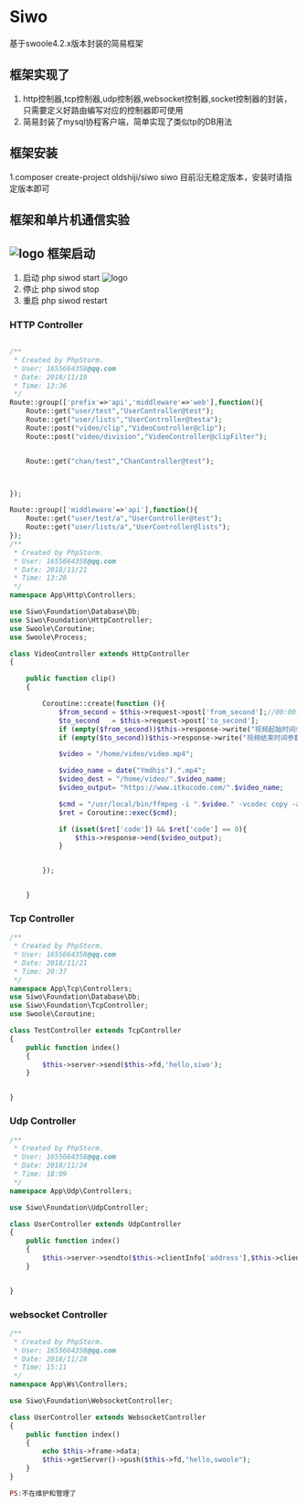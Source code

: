 Siwo
======
基于swoole4.2.x版本封装的简易框架

框架实现了
----
1. http控制器,tcp控制器,udp控制器,websocket控制器,socket控制器的封装，只需要定义好路由编写对应的控制器即可使用
2. 简易封装了mysql协程客户端，简单实现了类似tp的DB用法

框架安装
----
1.composer create-project oldshiji/siwo siwo
目前沿无稳定版本，安装时请指定版本即可

框架和单片机通信实验
----
![logo](https://github.com/oldshiji/siwo/blob/master/tmp/mcu.png)
框架启动
----

1. 启动
php siwod start
![logo](https://github.com/oldshiji/siwo/blob/master/tmp/siwo.png)
2. 停止
php siwod stop
3. 重启
php siwod restart

### HTTP Controller
```php

/**
 * Created by PhpStorm.
 * User: 1655664358@qq.com
 * Date: 2018/11/19
 * Time: 13:36
 */
Route::group(['prefix'=>'api','middleware'=>'web'],function(){
    Route::get("user/test","UserController@test");
    Route::get("user/lists","UserController@testa");
    Route::post("video/clip","VideoController@clip");
    Route::post("video/division","VideoController@clipFilter");


    Route::get("chan/test","ChanController@test");



});

Route::group(['middleware'=>'api'],function(){
    Route::get("user/test/a","UserController@test");
    Route::get("user/lists/a","UserController@lists");
});
/**
 * Created by PhpStorm.
 * User: 1655664358@qq.com
 * Date: 2018/11/21
 * Time: 13:28
 */
namespace App\Http\Controllers;

use Siwo\Foundation\Database\Db;
use Siwo\Foundation\HttpController;
use Swoole\Coroutine;
use Swoole\Process;

class VideoController extends HttpController
{

    public function clip()
    {

        Coroutine::create(function (){
            $from_second = $this->request->post['from_second'];//00:00:20
            $to_second   = $this->request->post['to_second'];
            if (empty($from_second))$this->response->write("视频起始时间参数未传递");
            if (empty($to_second))$this->response->write("视频结束时间参数未传递");

            $video = "/home/video/video.mp4";

            $video_name = date("Ymdhis").".mp4";
            $video_dest = "/home/video/".$video_name;
            $video_output= "https://www.itkucode.com/".$video_name;

            $cmd = "/usr/local/bin/ffmpeg -i ".$video." -vcodec copy -acodec copy -ss ".$from_second." -to ".$to_second." ".$video_dest." -y";
            $ret = Coroutine::exec($cmd);

            if (isset($ret['code']) && $ret['code'] == 0){
                $this->response->end($video_output);
            }


        });


    }
```

### Tcp Controller
```php
/**
 * Created by PhpStorm.
 * User: 1655664358@qq.com
 * Date: 2018/11/21
 * Time: 20:37
 */
namespace App\Tcp\Controllers;
use Siwo\Foundation\Database\Db;
use Siwo\Foundation\TcpController;
use Swoole\Coroutine;

class TestController extends TcpController
{
    public function index()
    {
        $this->server->send($this->fd,'hello,siwo');
    }


}
```

### Udp Controller
```php
/**
 * Created by PhpStorm.
 * User: 1655664358@qq.com
 * Date: 2018/11/24
 * Time: 18:09
 */
namespace App\Udp\Controllers;

use Siwo\Foundation\UdpController;

class UserController extends UdpController
{
    public function index()
    {
        $this->server->sendto($this->clientInfo['address'],$this->clientInfo['port'],json_encode($this->getClientInfo()));
    }


}
```

### websocket Controller
```php
/**
 * Created by PhpStorm.
 * User: 1655664358@qq.com
 * Date: 2018/11/28
 * Time: 15:11
 */
namespace App\Ws\Controllers;

use Siwo\Foundation\WebsocketController;

class UserController extends WebsocketController
{
    public function index()
    {
        echo $this->frame->data;
        $this->getServer()->push($this->fd,"hello,swoole");
    }
}

PS:不在维护和管理了
